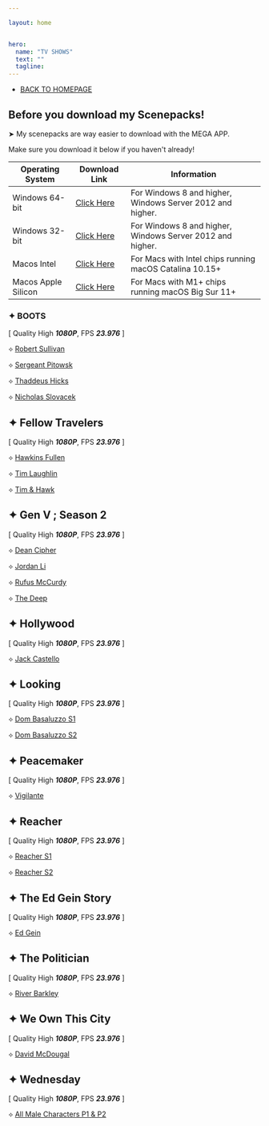 ```yaml
---

layout: home


hero:
  name: "TV SHOWS"
  text: ""
  tagline: 
---
```


- [BACK TO HOMEPAGE](/index)

## Before you download my Scenepacks!
➤ My scenepacks are way easier to download with the MEGA APP.

Make sure you download it below if you haven't already!

| Operating System | Download Link | Information |
|---|---|---|
| Windows 64-bit | [Click Here](https://mega.nz/MEGAsyncSetup64.exe) | For Windows 8 and higher, Windows Server 2012 and higher. |
| Windows 32-bit | [Click Here](https://mega.nz/MEGAsyncSetup32.exe) | For Windows 8 and higher, Windows Server 2012 and higher. |
| Macos Intel | [Click Here](https://mega.nz/MEGAsyncSetup.dmg) | For Macs with Intel chips running macOS Catalina 10.15+ |
| Macos Apple Silicon | [Click Here](https://mega.nz/MEGAsyncSetupArm64.dmg) | For Macs with M1+ chips running macOS Big Sur 11+ |

### ✦ BOOTS
[ Quality High ___1080P___, FPS ___23.976___ ]

⟡ [Robert Sullivan](https://mega.nz/file/4TI30Y5C#cVjaLx8hZm_8p1ghHe8FzE84mP-1MTXu39qx9I_EM58)

⟡ [Sergeant Pitowsk](https://mega.nz/file/ML43FThQ#rTsz2amF73Yg_Fk5Pt6cG3c5GETB0Gy3fT8WGTCv-O0) 

⟡ [Thaddeus Hicks](https://mega.nz/file/VaQRnZCB#p_xgo6-icubdr_iHWyEqYWTm5kfQPGRGvlb4ZI2ipDo)

⟡ [Nicholas Slovacek](https://mega.nz/folder/FOQkDAQa#aAcEWhwroh0OYJqsRMWVew)

## ✦ Fellow Travelers
[ Quality High ___1080P___, FPS ___23.976___ ]

⟡ [Hawkins Fullen](https://mega.nz/folder/9GI2RSYD#X75QLPfqIxxgiQSP6XaEzA)

⟡ [Tim Laughlin](https://mega.nz/folder/YGhllDpY#Rd13LeX3_0XLyowNUkHYtQ)

⟡ [Tim & Hawk](https://mega.nz/folder/wOgWmRZJ#8JVofaPTJ_L0AYbXOqWxRg)

## ✦ Gen V ; Season 2
[ Quality High ___1080P___, FPS ___23.976___ ]

⟡ [Dean Cipher](https://mega.nz/folder/pHhhUBqL#zabT4ua1Rh6Frr4ruCgpJA)

⟡ [Jordan Li](https://mega.nz/folder/BahBHS7J#UWraNzUeDbnm7ZTliMohpA)

⟡ [Rufus McCurdy](https://mega.nz/folder/kLwTgIiI#3TZ5lIICkWbNHbFP0Y_zww)

⟡ [The Deep](https://mega.nz/folder/8XYCmD4D#Ki6qG_2t9GfPDQ6PgyiTVQ)

## ✦ Hollywood
[ Quality High ___1080P___, FPS ___23.976___ ]

⟡ [Jack Castello](https://mega.nz/folder/5OAgzCwY#jO_PmsLLK55QnO5DibO9Kw)

## ✦ Looking
[ Quality High ___1080P___, FPS ___23.976___ ]

⟡ [Dom Basaluzzo S1](https://mega.nz/file/JXADiQKa#b67m63fwkkdwA_26F0HJIJW3pN5rYHLC9UcXNV00yiA)

⟡ [Dom Basaluzzo S2](https://mega.nz/file/UXJSWCIL#SBH13eCr4oGhGCP2qQ-Kgs2xRMexdOqQWSyerPM0jtM)

## ✦ Peacemaker
[ Quality High ___1080P___, FPS ___23.976___ ]

⟡ [Vigilante]()

## ✦ Reacher
[ Quality High ___1080P___, FPS ___23.976___ ]

⟡ [Reacher S1](https://mega.nz/folder/EDgRiC6T#6Kvxd1BHler2cabHrTR9zw)

⟡ [Reacher S2](https://mega.nz/folder/RLwkFKhQ#n19smQOErzLah6RZl_BoDQ)

## ✦ The Ed Gein Story
[ Quality High ___1080P___, FPS ___23.976___ ]

⟡ [Ed Gein](https://mega.nz/folder/cPo1FAhS#IAv2m-Eteo9a6gFX4bfwCQ)

## ✦ The Politician
[ Quality High ___1080P___, FPS ___23.976___ ]

⟡ [River Barkley](https://mega.nz/folder/xWwxzKBB#eno-plBNYXnz3kh22P9ufQ)

## ✦ We Own This City
[ Quality High ___1080P___, FPS ___23.976___ ]

⟡ [David McDougal](https://mega.nz/folder/ZeQ10AoJ#NKm-Ne5DX9cC4fYNgHqyQw)

## ✦ Wednesday
[ Quality High ___1080P___, FPS ___23.976___ ]

⟡ [All Male Characters P1 & P2](https://mega.nz/folder/VG4nVITJ#iPG9stK5wrv5UCchv-Z-Aw)
